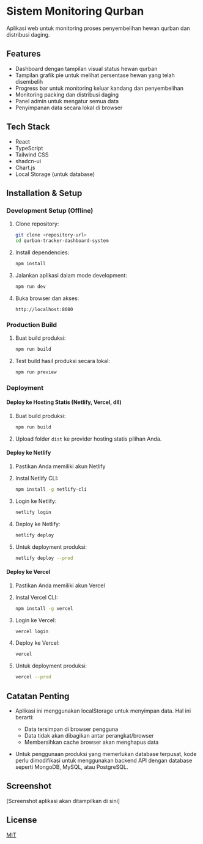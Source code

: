 
# Sistem Monitoring Qurban

Aplikasi web untuk monitoring proses penyembelihan hewan qurban dan distribusi daging.

## Features

- Dashboard dengan tampilan visual status hewan qurban
- Tampilan grafik pie untuk melihat persentase hewan yang telah disembelih
- Progress bar untuk monitoring keluar kandang dan penyembelihan
- Monitoring packing dan distribusi daging
- Panel admin untuk mengatur semua data
- Penyimpanan data secara lokal di browser

## Tech Stack

- React
- TypeScript
- Tailwind CSS
- shadcn-ui
- Chart.js
- Local Storage (untuk database)

## Installation & Setup

### Development Setup (Offline)

1. Clone repository:
   ```sh
   git clone <repository-url>
   cd qurban-tracker-dashboard-system
   ```

2. Install dependencies:
   ```sh
   npm install
   ```

3. Jalankan aplikasi dalam mode development:
   ```sh
   npm run dev
   ```

4. Buka browser dan akses:
   ```
   http://localhost:8080
   ```

### Production Build

1. Buat build produksi:
   ```sh
   npm run build
   ```

2. Test build hasil produksi secara lokal:
   ```sh
   npm run preview
   ```

### Deployment

#### Deploy ke Hosting Statis (Netlify, Vercel, dll)

1. Buat build produksi:
   ```sh
   npm run build
   ```

2. Upload folder `dist` ke provider hosting statis pilihan Anda.

#### Deploy ke Netlify

1. Pastikan Anda memiliki akun Netlify
2. Instal Netlify CLI:
   ```sh
   npm install -g netlify-cli
   ```

3. Login ke Netlify:
   ```sh
   netlify login
   ```

4. Deploy ke Netlify:
   ```sh
   netlify deploy
   ```

5. Untuk deployment produksi:
   ```sh
   netlify deploy --prod
   ```

#### Deploy ke Vercel

1. Pastikan Anda memiliki akun Vercel
2. Instal Vercel CLI:
   ```sh
   npm install -g vercel
   ```

3. Login ke Vercel:
   ```sh
   vercel login
   ```

4. Deploy ke Vercel:
   ```sh
   vercel
   ```

5. Untuk deployment produksi:
   ```sh
   vercel --prod
   ```

## Catatan Penting

- Aplikasi ini menggunakan localStorage untuk menyimpan data. Hal ini berarti:
  - Data tersimpan di browser pengguna
  - Data tidak akan dibagikan antar perangkat/browser
  - Membersihkan cache browser akan menghapus data

- Untuk penggunaan produksi yang memerlukan database terpusat, kode perlu dimodifikasi untuk menggunakan backend API dengan database seperti MongoDB, MySQL, atau PostgreSQL.

## Screenshot

[Screenshot aplikasi akan ditampilkan di sini]

## License

[MIT](https://choosealicense.com/licenses/mit/)
